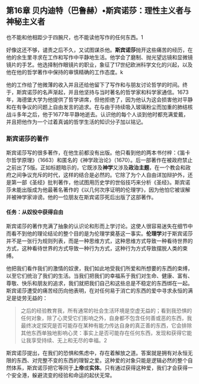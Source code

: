 ## 第16章 贝内迪特（巴鲁赫）•斯宾诺莎：理性主义者与神秘主义者

也不能和他相距少于四腕尺，也不能读他写作的任何东西。1

好像这还不够，谴责之后不久，又试图谋杀他。**斯宾诺莎**抛开这些痛苦的经历，在他的余生里寻求在工作和写作中平静地生活。他学会了磨制、抛光望远镜和显微镜镜片的手艺。他选择制作眼镜片的职业，象征了17世纪欧洲科学文化的兴起，以及他在他的哲学著作中保持的审慎精确的工作态度。k

他的工作给了他微薄的收入并且还给他留下了写作和与朋友讨论哲学的时间。终于，斯宾诺莎的名声渐起，并且他坚持与当时著名的哲学家和科学家通信。1673年，海德堡大学为他提供了哲学讲席，但他拒绝了，因为他认为这会损害他对平静和在有争议的问题上自由发言的追求。在与由于持续吸入玻璃粉尘而加重的肺结核战斗多年之后，他于1677年平静地逝去。认识他的每个人谈到他时都充满爱戴，并且把他作为一个过着真诚的哲学生活的知识分子加以铭记。

### 斯宾诺莎的著作

斯宾诺莎写的很多著作，在他生前都没有出版。他只看到他的两本书付梓：《笛卡尔哲学原理》（1663）和匿名的《神学政治论》（1670）。后一部著作在被政府禁止之前出了5版。正如标题暗示的，它既涉及**神学**又涉及**政治主题**，在一个教会和政府之间争议充斥的时代，这样的结合是必然的。它除了为个人自由详加辩护外，还是第一部《圣经》批判著作，他试图用历史学的世俗技巧来分析《圣经》。斯宾诺莎未能出版成为他最著名著作的《以几何次序证明的伦理学》，因为他怕它被误解并被神学家诽谤。他的一位朋友在斯宾诺莎死后出版了这部著作。

#### 任务：从奴役中获得自由

斯宾诺莎的著作充满了抽象的认识论和形而上学讨论。这使人很容易迷失在细节中而看不到他的理论结论的整个目的是为伦理学奠基这一事实。**伦理学**对于斯宾诺莎并不是一张行为规则列表，而是一种思维方式，这种思维方式导致一种看待世界的方式，这种看待世界的方式导致一种行为方式，这种行为方式导致摆脱人类的束缚。

他把我们看作我们的激情的奴隶，我们如此地受我们所爱和所想要的东西的束缚，以至它们统治了我们的生活。当我们把我们的幸福系于我们对生命、健康、富有、尊敬、快乐和朋友的追求，我们就把我们自己和这些总是不稳定的东西绑在一起。斯宾诺莎遭受的痛苦经历向他表明，在对任何易于消亡的东西的爱中寻求永恒的满足是徒劳无益的：

> 之后的经验教育我，所有通常的社会生活环境是空虚无益的；看到我恐惧的任何对象，除了心灵受它们影响之外，自身都不包含任何善或恶的东西，我最终决定探究是否可能存在某种有能力传达自身的真正善的东西，它会排除其他东西单独地影响心灵：事实上是否可能存在任何东西，发现和获得它能让我享受持续、无上和无尽的幸福。2

斯宾诺莎提出，在我们的恐惧和焦虑中，存在着解放之道。答案就是拥有对永恒无限的东西、对完整不变的东西的理智之爱。这种爱的对象只能是逻辑必然的整个自然体系，斯宾诺莎把它等同于**上帝**或**实体**。只有通过获得这种爱，我们才会获得一个安全港，躲避流变的经验和命运的起伏无常。